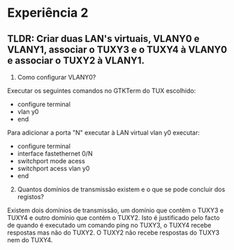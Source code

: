 # Experiência 2

## TLDR: Criar duas LAN's virtuais, VLANY0 e VLANY1, associar o TUXY3 e o TUXY4 à VLANY0 e associar o TUXY2 à VLANY1.

1. Como configurar VLANY0?

Executar os seguintes comandos no GTKTerm do TUX escolhido:
* configure terminal
* vlan y0
* end

Para adicionar a porta "N" executar à LAN virtual vlan y0 executar:
* configure terminal
* interface fastethernet 0/N
* switchport mode acess
* switchport acess vlan y0
* end

2. Quantos domínios de transmissão existem e o que se pode concluir dos registos?

Existem dois domínios de transmissão, um domínio que contêm o TUXY3 e TUXY4 e outro domínio que contém o TUXY2. Isto é justificado pelo facto de quando é executado um comando ping no TUXY3, o TUXY4 recebe respostas mas não do TUXY2. O TUXY2 não recebe respostas do TUXY3 nem do TUXY4.